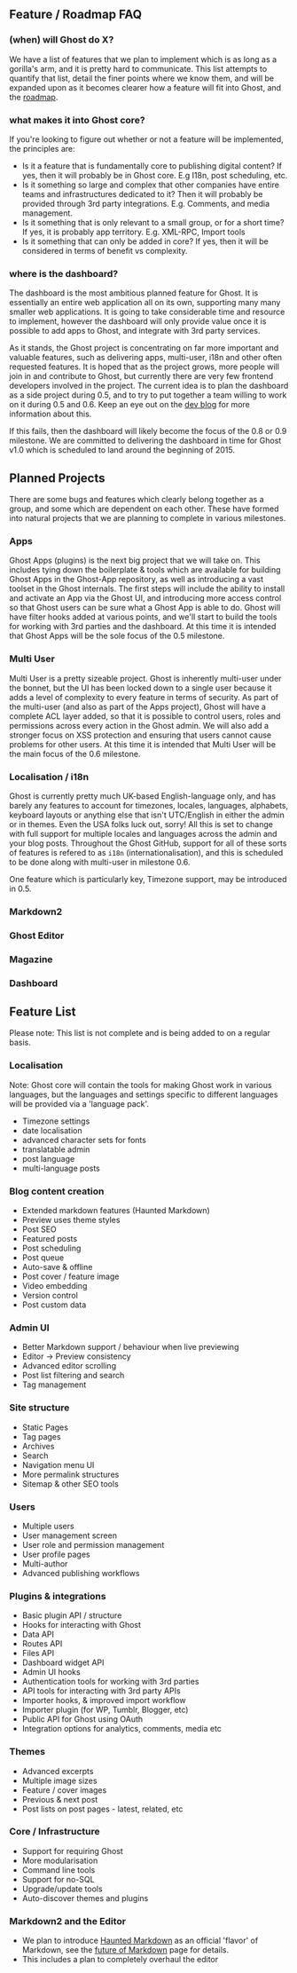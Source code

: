 ## Feature / Roadmap FAQ

### (when) will Ghost do X?

We have a list of features that we plan to implement which is as long as a gorilla's arm, and it is pretty hard to communicate. This list attempts to quantify that list, detail the finer points where we know them, and will be expanded upon as it becomes clearer how a feature will fit into Ghost, and the [roadmap](https://github.com/TryGhost/Ghost/wiki/Roadmap). 

### what makes it into Ghost core?

If you're looking to figure out whether or not a feature will be implemented, the principles are:

- Is it a feature that is fundamentally core to publishing digital content? If yes, then it will probably be in Ghost core. E.g I18n, post scheduling, etc.
- Is it something so large and complex that other companies have entire teams and infrastructures dedicated to it? Then it will probably be provided through 3rd party integrations. E.g. Comments, and media management.
- Is it something that is only relevant to a small group, or for a short time? If yes, it is probably app territory. E.g. XML-RPC, Import tools
- Is it something that can only be added in core? If yes, then it will be considered in terms of benefit vs complexity.

### where is the dashboard?

The dashboard is the most ambitious planned feature for Ghost. It is essentially an entire web application all on its own, supporting many many smaller web applications. It is going to take considerable time and resource to implement, however the dashboard will only provide value once it is possible to add apps to Ghost, and integrate with 3rd party services. 

As it stands, the Ghost project is concentrating on far more important and valuable features, such as delivering apps, multi-user, i18n and other often requested features. It is hoped that as the project grows, more people will join in and contribute to Ghost, but currently there are very few frontend developers involved in the project. The current idea is to plan the dashboard as a side project during 0.5, and to try to put together a team willing to work on it during 0.5 and 0.6. Keep an eye out on the [dev blog](http://dev.ghost.org) for more information about this. 

If this fails, then the dashboard will likely become the focus of the 0.8 or 0.9 milestone. We are committed to delivering the dashboard in time for Ghost v1.0 which is scheduled to land around the beginning of 2015.


## Planned Projects

There are some bugs and features which clearly belong together as a group, and some which are dependent on each other. These have formed into natural projects that we are planning to complete in various milestones.

### Apps

Ghost Apps (plugins) is the next big project that we will take on. This includes tying down the boilerplate & tools which are available for building Ghost Apps in the Ghost-App repository, as well as introducing a vast toolset in the Ghost internals. The first steps will include the ability to install and activate an App via the Ghost UI, and introducing more access control so that Ghost users can be sure what a Ghost App is able to do. Ghost will have filter hooks added at various points, and we'll start to build the tools for working with 3rd parties and the dashboard. At this time it is intended that Ghost Apps will be the sole focus of the 0.5 milestone.

### Multi User

Multi User is a pretty sizeable project. Ghost is inherently multi-user under the bonnet, but the UI has been locked down to a single user because it adds a level of complexity to every feature in terms of security. As part of the multi-user (and also as part of the Apps project), Ghost will have a complete ACL layer added, so that it is possible to control users, roles and permissions across every action in the Ghost admin. We will also add a stronger focus on XSS protection and ensuring that users cannot cause problems for other users. At this time it is intended that Multi User will be the main focus of the 0.6 milestone.
 

### Localisation / i18n 

Ghost is currently pretty much UK-based English-language only, and has barely any features to account for timezones, locales, languages, alphabets, keyboard layouts or anything else that isn't UTC/English in either the admin or in themes. Even the USA folks luck out, sorry! All this is set to change with full support for multiple locales and languages across the admin and your blog posts. Throughout the Ghost GitHub, support for all of these sorts of features is refered to as `i18n` (internationalisation), and this is scheduled to be done along with multi-user in milestone 0.6.

One feature which is particularly key, Timezone support, may be introduced in 0.5.


### Markdown2



### Ghost Editor


### Magazine


### Dashboard



## Feature List

Please note: This list is not complete and is being added to on a regular basis.

### Localisation
Note: Ghost core will contain the tools for making Ghost work in various languages, but the languages and settings specific to different languages will be provided via a 'language pack'.

* Timezone settings
* date localisation
* advanced character sets for fonts
* translatable admin
* post language
* multi-language posts

### Blog content creation
* Extended markdown features (Haunted Markdown)
* Preview uses theme styles
* Post SEO
* Featured posts
* Post scheduling
* Post queue
* Auto-save & offline
* Post cover / feature image
* Video embedding
* Version control
* Post custom data

### Admin UI
* Better Markdown support / behaviour when live previewing
* Editor -> Preview consistency
* Advanced editor scrolling
* Post list filtering and search
* Tag management

### Site structure
* Static Pages
* Tag pages
* Archives
* Search
* Navigation menu UI
* More permalink structures
* Sitemap & other SEO tools

### Users
* Multiple users
* User management screen
* User role and permission management
* User profile pages
* Multi-author
* Advanced publishing workflows

### Plugins & integrations
* Basic plugin API / structure
* Hooks for interacting with Ghost
* Data API
* Routes API
* Files API
* Dashboard widget API
* Admin UI hooks
* Authentication tools for working with 3rd parties
* API tools for interacting with 3rd party APIs
* Importer hooks, & improved import workflow
* Importer plugin (for WP, Tumblr, Blogger, etc)
* Public API for Ghost using OAuth
* Integration options for analytics, comments, media etc

### Themes
* Advanced excerpts
* Multiple image sizes
* Feature / cover images
* Previous & next post
* Post lists on post pages - latest, related, etc

### Core / Infrastructure
* Support for requiring Ghost
* More modularisation
* Command line tools
* Support for no-SQL
* Upgrade/update tools
* Auto-discover themes and plugins

### Markdown2 and the Editor
* We plan to introduce [Haunted Markdown](https://github.com/TryGhost/Ghost/wiki/Haunted-Markdown) as an official 'flavor' of Markdown, see the [future of Markdown](https://github.com/TryGhost/Ghost/wiki/Future-of-Markdown) page for details.
* This includes a plan to completely overhaul the editor
